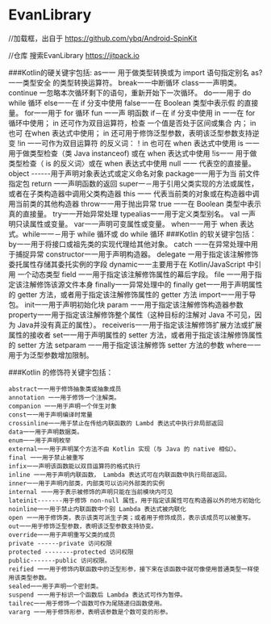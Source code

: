# EvanLibrary

//加载框，出自于
https://github.com/ybq/Android-SpinKit

//仓库 搜索EvanLibrary
https://jitpack.io

###Kotlin的硬关键宇包括:
    as一一 用于做类型转换或为 import 语句指定别名
    as?一一类型安全 的类型转换运算符。
    break一一中断循环
    class一一声明类。
    continue 一忽略本次循环剩下的语句，重新开始下一次循环。
    do一一用于 do while 循环
    else一一在 if 分支中使用
    false一一在 Boolean 类型中表示假 的直接量。
    for一一用于 for 循环
    fun 一一声 明函数
    if－在 if 分支中使用
    in 一一在 for 循环中使用； in 还可作为双目运算符，检查 一个值是否处于区间或集合 内；
    in 也可 在when 表达式中使用； in 还可用于修饰泛型参数，表明该泛型参数支持逆变
    !in 一一可作为双目运算符 的反义词：！in 也可在 when 表达式中使用
    is 一一用于做类型检查（类 Java instanceof) 或在 when 表达式中使用
    !is一一 用于做类型检查（ is 的反义词〉或在 when 表达式中使用
    null 一一 代表空的直接量。
    object ------用于声明对象表达式或定义命名对象
    package一一用于为当 前文件指定包
    return 一一声明函数的返回
    super一－用于引用父类实现的方法或属性，或者在子类构造器中调用父类构造器
    this 一一 代表当前类的对象或在构造器中调用当前类的其他构造器
    throw一一用于抛出异常
    true 一一在 Boolean 类型中表示真的直接量。
    try一一开始异常处理
    typealias一一用于定义类型别名。
    val 一声明只读属性或变量。
    var一一声明可变属性或变量。
    when一一用于 when 表达式。while一一－用于 while 循环或 do while 循环
###Kotlin 的软关键宇包括：
    by一一用于将接口或祖先类的实现代理给其他对象。
    catch 一一在异常处理中用于捕捉异常
    constructor一一用于声明构造器。
    delegate 一用于指定该注解修饰委托属性存储其委托实例的字段
    dynamic一一主要用于在 Kotlin/JavaScript 中引用 一个动态类型
    field 一一用于指定该注解修饰属性的幕后字段。
    file 一一用于指定该注解修饰该源文件本身
    finally一一异常处理中的 finally
    get一一用于声明属性的 getter 方法，或者用于指定该注解修饰属性的 getter 方法
    import一一用于导包。
    init一一用于声明初始化块
    param 一一用于指定该注解修饰构造器参数
    property一一用于指定该注解修饰整个属性（这种目标的注解对 Java 不可见，因为 Java并没有真正的属性）。
    receiveris一一用于指定该注解修饰扩展方法或扩展属性的接收者
    set一一用于声明属性的 setter 方法，或者用于指定该注解修饰属性的 setter 方法
    setparam 一一用于指定该注解修饰 setter 方法的参数
    where一一用于为泛型参数增加限制。
 
 ###Kotlin 的修饰符关键宇包括：
    
    abstract一一用于修饰抽象类或抽象成员
    annotation 一一用于修饰一个注解类。
    companion 一一用于声明一个伴生对象
    const一一用于声明编译时常量
    crossinline一一用于禁止在传给内联函数的 Lambd 表达式中执行非局部返回
    data一一用于声明数据类。
    enum一一用于声明枚举
    external一一用于声明某个方法不由 Kotlin 实现（与 Java 的 native 相似〉。
    final 一一用于禁止被重写
    infix一一声明该函数能以双目运算符的格式执行
    inline 一一用于声明内联函数， Lambda 表达式可在内联函数中执行局部返回。
    inner一一用于声明内部类，内部类可以访问外部类的实例
    internal 一一用于表示被修饰的声明只能在当前模块内可见
    lateinit-------用于修饰 non-null 属性，用于指定该属性可在构造器以外的地方初始化
    noinline一一用于禁止内联函数中个别 Lambda 表达式被内联化
    open 一一用于修饰类，表示该类可派生子类；或者用于修饰成员，表示该成员可以被重写。
    out一一用于修饰泛型参数，表明该泛型参数支持协变。
    override一一用于声明重写父类的成员
    private ------private 访问权限
    protected --------protected 访问权限
    public-------public 访问权限。
    reified 一一用于修饰内联函数中的泛型形参，接下来在该函数中就可像使用普通类型一样使用该类型参数。
    sealed一一用于声明一个密封类。
    suspend 一一用于标识一个函数后 Lambda 表达式可作为暂停。
    tailrec一一用于修饰一个函数可作为尾随递归函数使用。
    vararg 一一用于修饰形参，表明该参数是个数可变的形参。 